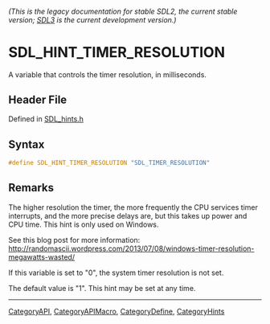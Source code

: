 ###### (This is the legacy documentation for stable SDL2, the current stable version; [SDL3](https://wiki.libsdl.org/SDL3/) is the current development version.)
# SDL_HINT_TIMER_RESOLUTION

A variable that controls the timer resolution, in milliseconds.

## Header File

Defined in [SDL_hints.h](https://github.com/libsdl-org/SDL/blob/SDL2/include/SDL_hints.h)

## Syntax

```c
#define SDL_HINT_TIMER_RESOLUTION "SDL_TIMER_RESOLUTION"
```

## Remarks

The higher resolution the timer, the more frequently the CPU services timer
interrupts, and the more precise delays are, but this takes up power and
CPU time. This hint is only used on Windows.

See this blog post for more information:
http://randomascii.wordpress.com/2013/07/08/windows-timer-resolution-megawatts-wasted/

If this variable is set to "0", the system timer resolution is not set.

The default value is "1". This hint may be set at any time.

----
[CategoryAPI](CategoryAPI), [CategoryAPIMacro](CategoryAPIMacro), [CategoryDefine](CategoryDefine), [CategoryHints](CategoryHints)



